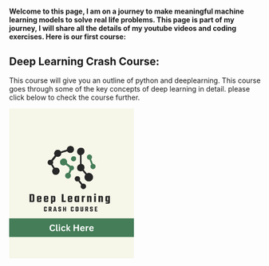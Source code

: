 #### Welcome to this page, I am on a journey to make meaningful machine learning models to solve real life problems. This page is part of my journey, I will share all the details of my youtube videos and coding exercises. Here is our first course: 

## Deep Learning Crash Course: 
This course will give you an outline of python and deeplearning. This course goes through some of the key concepts of deep learning in detail. please click below to check the course further. 

[<img align="center" img alt="alt_text" width="250px" src="DeepLearning.png" />](https://mlshots.live/Deep-Learning-Course/)



